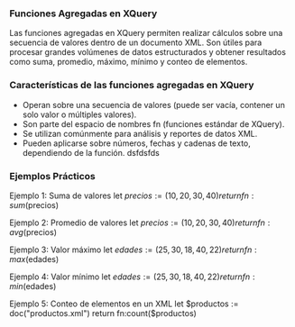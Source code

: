 ### Funciones Agregadas en XQuery
Las funciones agregadas en XQuery permiten realizar cálculos sobre una secuencia de valores dentro de un documento XML. Son útiles para procesar grandes volúmenes de datos estructurados y obtener resultados como suma, promedio, máximo, mínimo y conteo de elementos.

### Características de las funciones agregadas en XQuery
- Operan sobre una secuencia de valores (puede ser vacía, contener un solo valor o múltiples valores).
- Son parte del espacio de nombres fn (funciones estándar de XQuery).
- Se utilizan comúnmente para análisis y reportes de datos XML.
- Pueden aplicarse sobre números, fechas y cadenas de texto, dependiendo de la función.
dsfdsfds

### Ejemplos Prácticos
Ejemplo 1: Suma de valores
let $precios := (10, 20, 30, 40)
return fn:sum($precios)

Ejemplo 2: Promedio de valores
let $precios := (10, 20, 30, 40)
return fn:avg($precios)

Ejemplo 3: Valor máximo
let $edades := (25, 30, 18, 40, 22)
return fn:max($edades)

Ejemplo 4: Valor mínimo
let $edades := (25, 30, 18, 40, 22)
return fn:min($edades)

Ejemplo 5: Conteo de elementos en un XML
let $productos := doc("productos.xml")
return fn:count($productos)



